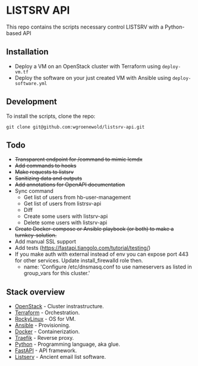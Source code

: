 # LISTSRV API

This repo contains the scripts necessary control LISTSRV with a Python-based API

## Installation

- Deploy a VM on an OpenStack cluster with Terraform using `deploy-vm.tf`
- Deploy the software on your just created VM with Ansible using `deploy-software.yml`

## Development

To install the scripts, clone the repo:

```shell
git clone git@github.com:wgroenewold/listsrv-api.git
```

## Todo
- ~~Transparent endpoint for /command to mimic lcmdx~~
- ~~Add commands to hooks~~
- ~~Make requests to listsrv~~
- ~~Sanitizing data and outputs~~
- ~~Add annotations for OpenAPI documentation~~
- Sync command  
    - Get list of users from hb-user-management
    - Get list of users from listrsv-api
    - Diff
    - Create some users with listsrv-api
    - Delete some users with listsrv-api
- ~~Create Docker-compose or Ansible playbook (or both) to make a turnkey-solution.~~
- Add manual SSL support
- Add tests (https://fastapi.tiangolo.com/tutorial/testing/)
- If you make auth with external instead of env you can expose port 443 for other services. Update install_firewalld role then.
    - name: 'Configure /etc/dnsmasq.conf to use nameservers as listed in group_vars for this cluster.'

## Stack overview
- [OpenStack](https://www.openstack.org/) - Cluster instrastructure.
- [Terraform](https://www.terraform.io/) - Orchestration.
- [RockyLinux](https://rockylinux.org/) - OS for VM.
- [Ansible](https://www.ansible.com/) - Provisioning.
- [Docker](https://www.docker.com/) - Containerization.
- [Traefik](https://traefik.io/) - Reverse proxy.
- [Python](https://www.python.org/) - Programming language, aka glue.
- [FastAPI](https://fastapi.tiangolo.com/) - API framework.
- [Listserv](https://www.lsoft.com/) - Ancient email list software.